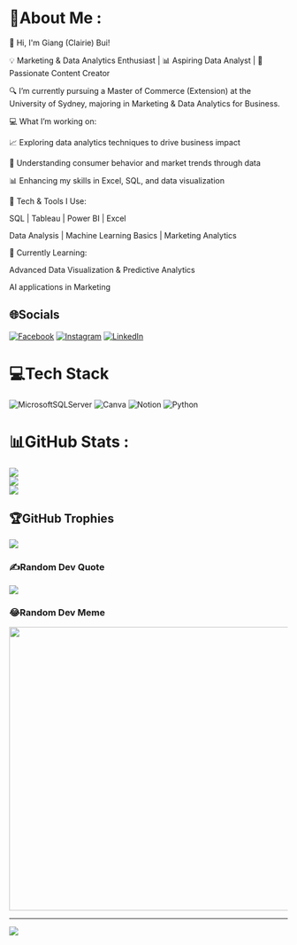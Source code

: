 # 💫About Me :

👋 Hi, I'm Giang (Clairie) Bui!

💡 Marketing & Data Analytics Enthusiast | 📊 Aspiring Data Analyst | 🎯 Passionate Content Creator

🔍 I’m currently pursuing a Master of Commerce (Extension) at the University of Sydney, majoring in Marketing & Data Analytics for Business. 

💻 What I’m working on:

📈 Exploring data analytics techniques to drive business impact

🔎 Understanding consumer behavior and market trends through data

📊 Enhancing my skills in Excel, SQL, and data visualization

🚀 Tech & Tools I Use:

SQL | Tableau | Power BI | Excel

Data Analysis | Machine Learning Basics | Marketing Analytics

🌱 Currently Learning:

Advanced Data Visualization & Predictive Analytics

AI applications in Marketing

## 🌐Socials
[![Facebook](https://img.shields.io/badge/Facebook-%231877F2.svg?logo=Facebook&logoColor=white)](https://facebook.com/https://www.facebook.com/profile.php?id=100009616475266) [![Instagram](https://img.shields.io/badge/Instagram-%23E4405F.svg?logo=Instagram&logoColor=white)](https://instagram.com/https://www.instagram.com/_gianggbui_/) [![LinkedIn](https://img.shields.io/badge/LinkedIn-%230077B5.svg?logo=linkedin&logoColor=white)](https://linkedin.com/in/www.linkedin.com/in/giang-bui-828302277) 

# 💻Tech Stack
![MicrosoftSQLServer](https://img.shields.io/badge/Microsoft%20SQL%20Sever-CC2927?style=for-the-badge&logo=microsoft%20sql%20server&logoColor=white) ![Canva](https://img.shields.io/badge/Canva-%2300C4CC.svg?style=for-the-badge&logo=Canva&logoColor=white) ![Notion](https://img.shields.io/badge/Notion-%23000000.svg?style=for-the-badge&logo=notion&logoColor=white) ![Python](https://img.shields.io/badge/python-3670A0?style=for-the-badge&logo=python&logoColor=ffdd54)
# 📊GitHub Stats :
![](https://github-readme-stats.vercel.app/api?username=ClairieBui&theme=radical&hide_border=false&include_all_commits=false&count_private=false)<br/>
![](https://github-readme-streak-stats.herokuapp.com/?user=ClairieBui&theme=radical&hide_border=false)<br/>
![](https://github-readme-stats.vercel.app/api/top-langs/?username=ClairieBui&theme=radical&hide_border=false&include_all_commits=false&count_private=false&layout=compact)

## 🏆GitHub Trophies
![](https://github-trophies.vercel.app/?username=ClairieBui&theme=dracula&no-frame=false&no-bg=true&margin-w=4)

### ✍️Random Dev Quote
![](https://quotes-github-readme.vercel.app/api?type=horizontal&theme=dark)

### 😂Random Dev Meme
<img src="https://random-memer.herokuapp.com/" width="512px"/>

---
[![](https://visitcount.itsvg.in/api?id=ClairieBui&icon=0&color=0)](https://visitcount.itsvg.in)
